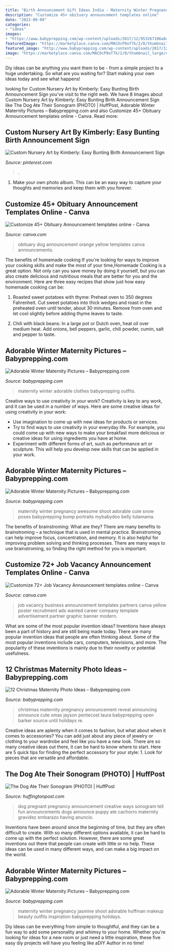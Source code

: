 ```yaml
---
title: "Birth Announcement Gift Ideas India - Maternity Winter Pregnancy Jasmine Shoot Adorable Hoffman Makeup Beauty Outfits Inspiration Babyprepping Holidays"
description: "Customize 45+ obituary announcement templates online"
date: "2022-09-09"
categories:
- "ideas"
images:
- "https://www.babyprepping.com/wp-content/uploads/2017/12/953267106a84aec60e4abac4538e1287.jpg"
featuredImage: "https://marketplace.canva.com/MACOcP9of7k/2/0/thumbnail_large/canva-orange-and-yellow-dog-obituary-announcement-MACOcP9of7k.jpg"
featured_image: "http://www.babyprepping.com/wp-content/uploads/2017/12/2fe7eec7df30b03afb2ca60d3ea0e79c.jpg"
image: "https://marketplace.canva.com/MACOcP9of7k/2/0/thumbnail_large/canva-orange-and-yellow-dog-obituary-announcement-MACOcP9of7k.jpg"
---
```



Diy ideas can be anything you want them to be - from a simple project to a huge undertaking. So what are you waiting for? Start making your own ideas today and see what happens!

	

		
looking for Custom Nursery Art by Kimberly: Easy Bunting Birth Announcement Sign you've visit to the right web. We have 8 Images about Custom Nursery Art by Kimberly: Easy Bunting Birth Announcement Sign like The Dog Ate Their Sonogram (PHOTO) | HuffPost, Adorable Winter Maternity Pictures – Babyprepping.com and also Customize 45+ Obituary Announcement templates online - Canva. Read more:
		
    
## Custom Nursery Art By Kimberly: Easy Bunting Birth Announcement Sign

<img loading=lazy src="https://i.pinimg.com/originals/91/52/8e/91528ec897a0f1f7fdf4b771c1855724.jpg" onerror="this.onerror=null;this.src='https://tse2.mm.bing.net/th?id=OIP.ZEiVmpi_xbWzMflCx9cUxQHaKG&amp;pid=15.1';" alt="Custom Nursery Art by Kimberly: Easy Bunting Birth Announcement Sign">

_Source: pinterest.com_

>. 

	

1. Make your own photo album. This can be an easy way to capture your thoughts and memories and keep them with you forever.

    
## Customize 45+ Obituary Announcement Templates Online - Canva

<img loading=lazy src="https://marketplace.canva.com/MACOcP9of7k/2/0/thumbnail_large/canva-orange-and-yellow-dog-obituary-announcement-MACOcP9of7k.jpg" onerror="this.onerror=null;this.src='https://tse2.mm.bing.net/th?id=OIP.twbM3hPk7xXWh6KthDGsbwAAAA&amp;pid=15.1';" alt="Customize 45+ Obituary Announcement templates online - Canva">

_Source: canva.com_

>obituary dog announcement orange yellow templates canva announcements. 

	

The benefits of homemade cooking
If you're looking for ways to improve your cooking skills and make the most of your time,Homemade Cooking is a great option. Not only can you save money by doing it yourself, but you can also create delicious and nutritious meals that are better for you and the environment. Here are three easy recipes that show just how easy homemade cooking can be: 
1. Roasted sweet potatoes with thyme: Preheat oven to 350 degrees Fahrenheit. Cut sweet potatoes into thick wedges and roast in the preheated oven until tender, about 30 minutes. Remove from oven and let cool slightly before adding thyme leaves to taste. 

2. Chili with black beans: In a large pot or Dutch oven, heat oil over medium heat. Add onions, bell peppers, garlic, chili powder, cumin, salt and pepper to taste.

    
## Adorable Winter Maternity Pictures – Babyprepping.com

<img loading=lazy src="https://www.babyprepping.com/wp-content/uploads/2017/12/761835ee6f26ec5a828a6b9f0014e974.jpg" onerror="this.onerror=null;this.src='https://tse4.mm.bing.net/th?id=OIP.7MJb6CE71npnqafOmhUnggHaJ4&amp;pid=15.1';" alt="Adorable Winter Maternity Pictures – Babyprepping.com">

_Source: babyprepping.com_

>maternity winter adorable clothes babyprepping outfits. 

	

Creative ways to use creativity in your work?
Creativity is key to any work, and it can be used in a number of ways. Here are some creative ideas for using creativity in your work: 
- Use imagination to come up with new ideas for products or services.
- Try to find ways to use creativity in your everyday life. For example, you could come up with new ways to make your breakfast more delicious or creative ideas for using ingredients you have at home. 
- Experiment with different forms of art, such as performance art or sculpture. This will help you develop new skills that can be applied in your work.

    
## Adorable Winter Maternity Pictures – Babyprepping.com

<img loading=lazy src="https://www.babyprepping.com/wp-content/uploads/2017/12/b336764a5d408106309c25739acc93ad.jpg" onerror="this.onerror=null;this.src='https://tse2.mm.bing.net/th?id=OIP.npiWZw_0BIYxjSxPTIWaLQHaLH&amp;pid=15.1';" alt="Adorable Winter Maternity Pictures – Babyprepping.com">

_Source: babyprepping.com_

>maternity winter pregnancy awesome shoot adorable cute snow poses babyprepping bump portraits mybabydoo belly tulamama. 

	

The benefits of brainstroming: What are they?
There are many benefits to brainstroming – a technique that is used in mental practice. Brainstroming can help improve focus, concentration, and memory. It is also helpful for improving problem solving and thinking processes. There are many ways to use brainstroming, so finding the right method for you is important.

    
## Customize 72+ Job Vacancy Announcement Templates Online - Canva

<img loading=lazy src="https://marketplace.canva.com/MAC-h0ZyRTc/1/0/thumbnail_large-3/canva-black-%26-yellow-modern-job-vacancy-announcement-MAC-h0ZyRTc.jpg" onerror="this.onerror=null;this.src='https://tse1.mm.bing.net/th?id=OIP.KPXE3jsSnH1aVl9-LoWmowAAAA&amp;pid=15.1';" alt="Customize 72+ Job Vacancy Announcement templates online - Canva">

_Source: canva.com_

>job vacancy business announcement templates partners canva yellow poster recruitment ads wanted career company template advertisement partner graphic banner modern. 

	

What are some of the most popular invention ideas?
Inventions have always been a part of history and are still being made today. There are many popular invention ideas that people are often thinking about. Some of the most popular inventions include cars, computers, televisions, and more. The popularity of these inventions is mainly due to their novelty or potential usefulness.

    
## 12 Christmas Maternity Photo Ideas – Babyprepping.com

<img loading=lazy src="http://www.babyprepping.com/wp-content/uploads/2017/12/2fe7eec7df30b03afb2ca60d3ea0e79c.jpg" onerror="this.onerror=null;this.src='https://tse2.mm.bing.net/th?id=OIP.HKYh2I5PoHQjXMhhhqFvFwHaJ4&amp;pid=15.1';" alt="12 Christmas Maternity Photo Ideas – Babyprepping.com">

_Source: babyprepping.com_

>christmas maternity pregnancy announcement reveal announcing announce cute xmas jayson pentecost laura babyprepping open barker source until holidays re. 

	

Creative ideas are aplenty when it comes to fashion, but what about when it comes to accessories? You can add just about any piece of jewelry or clothing to your wardrobe and feel like you have a new look. There are so many creative ideas out there, it can be hard to know where to start. Here are 5 quick tips for finding the perfect accessory for your style: 1. Look for pieces that are versatile and affordable.

    
## The Dog Ate Their Sonogram (PHOTO) | HuffPost

<img loading=lazy src="http://i.huffpost.com/gen/1246835/images/o-DOG-PREGNANCY-ANNOUNCEMENT-facebook.jpg" onerror="this.onerror=null;this.src='https://tse2.mm.bing.net/th?id=OIP.-FL_hwceYYcgAAGPR5CNmAHaE7&amp;pid=15.1';" alt="The Dog Ate Their Sonogram (PHOTO) | HuffPost">

_Source: huffingtonpost.com_

>dog pregnant pregnancy announcement creative ways sonogram tell fun announcements dogs announce puppy ate cachorro maternity gravidez embarazo having anuncio. 

	

Inventions have been around since the beginning of time, but they are often difficult to create. With so many different options available, it can be hard to come up with the perfect solution. However, there are some great inventions out there that people can create with little or no help. These ideas can be used in many different ways, and can make a big impact on the world.

    
## Adorable Winter Maternity Pictures – Babyprepping.com

<img loading=lazy src="https://www.babyprepping.com/wp-content/uploads/2017/12/953267106a84aec60e4abac4538e1287.jpg" onerror="this.onerror=null;this.src='https://tse1.mm.bing.net/th?id=OIP.Heg-Sw-bpFOblK4e-sdvWgHaLG&amp;pid=15.1';" alt="Adorable Winter Maternity Pictures – Babyprepping.com">

_Source: babyprepping.com_

>maternity winter pregnancy jasmine shoot adorable hoffman makeup beauty outfits inspiration babyprepping holidays. 

	

Diy Ideas can be everything from simple to thoughtful, and they can be a fun way to add some personality and whimsy to your home. Whether you're looking for ideas for a new room or just need a little inspiration, these five easy diy projects will have you feeling like aDIY Author in no time!

